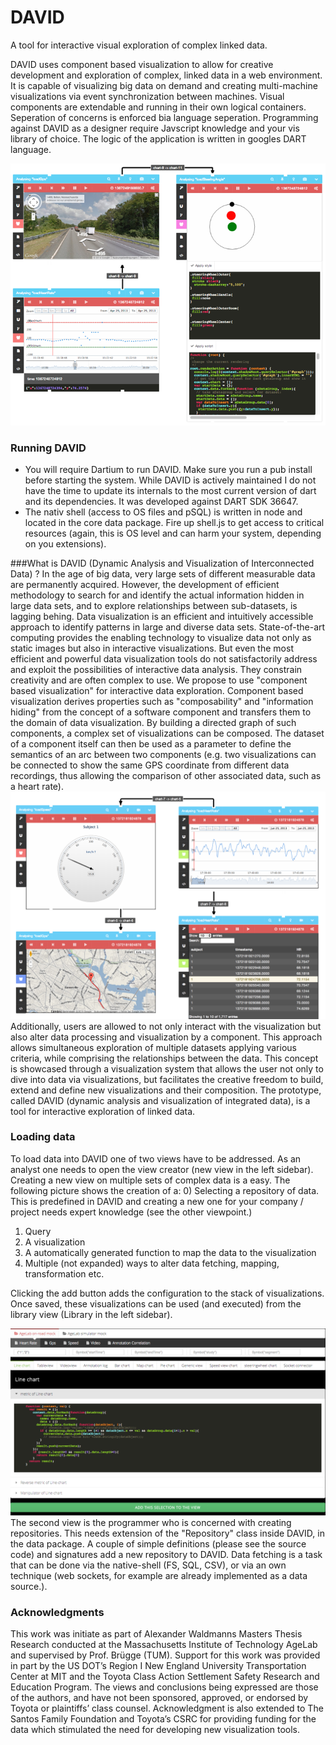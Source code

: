 # DAVID
A tool for interactive visual exploration of complex linked data. 

DAVID uses component based visualization to allow for creative development and exploration of complex, linked data in a web environment. It is capable of visualizing big data on demand and creating multi-machine visualizations via event synchronization between machines. Visual components are extendable and running in their own logical containers. Seperation of concerns is enforced bia language seperation. Programming against DAVID as a designer require Javscript knowledge and your vis library of choice. The logic of the application is written in googles DART language.

![DAVID explore session](/doc/img/explore.png)

### Running DAVID
* You will require Dartium to run DAVID. Make sure you run a pub install before starting the system. While DAVID is actively maintained I do not have the time to update its internals to the most current version of dart and its dependencies. It was developed against DART SDK 36647.
* The nativ shell (access to OS files and pSQL) is written in node and located in the core data package. Fire up shell.js to get access to critical resources (again, this is OS level and can harm your system, depending on you extensions).

###What is DAVID (Dynamic Analysis and Visualization of Interconnected Data) ?
In the age of big data, very large sets of different measurable data are permanently acquired. However, the development of efficient methodology to search for and identify the actual information hidden in large data sets, and to explore relationships between sub-datasets, is lagging behing. Data visualization is an efficient and intuitively accessible approach to identify patterns in large and diverse data sets. State-of-the-art computing provides the enabling technology to visualize data not only as static images but also in interactive visualizations. But even the most efficient and powerful data visualization tools do not satisfactorily address and exploit the possibilities of interactive data analysis. They constrain creativity and are often complex to use. We propose to use "component based visualization" for interactive data exploration. Component based visualization derives properties such as "composability" and "information hiding" from the concept of a software component and transfers them to the domain of data visualization. By building a directed graph of such components, a complex set of visualizations can be composed. The dataset of a component itself can then be used as a parameter to define the semantics of an arc between two components (e.g. two visualizations can be connected to show the same GPS coordinate from different data recordings, thus allowing the comparison of other associated data, such as a heart rate).
![DAVID explore session](/doc/img/running.png)
Additionally, users are allowed to not only interact with the visualization but also alter data processing and visualization by a component. This approach allows simultaneous exploration of multiple datasets applying various criteria, while comprising the relationships between the data. This concept is showcased through a visualization system that allows the user not only to dive into data via visualizations, but facilitates the creative freedom to build, extend and define new visualizations and their composition. The prototype, called DAVID (dynamic analysis and visualization of integrated data), is a tool for interactive exploration of linked data.

### Loading data
To load data into DAVID one of two views have to be addressed. As an analyst one needs to open the view creator (new view in the left sidebar). Creating a new view on multiple sets of complex data is a easy. The following picture shows the creation of a:
0) Selecting a repository of data. This is predefined in DAVID and creating a new one for your company / project needs expert knowledge (see the other viewpoint.)
1) Query
2) A visualization
3) A automatically generated function to map the data to the visualization
4) Multiple (not expanded) ways to alter data fetching, mapping, transformation etc.

Clicking the add button adds the configuration to the stack of visualizations. Once saved, these visualizations can be used (and executed) from the library view (Library in the left sidebar).

![creation of a dataview in DAVID](/doc/img/load.png)
The second view is the programmer who is concerned with creating repositories. This needs extension of the "Repository" class inside DAVID, in the data package. A couple of simple definitions (please see the source code) and signatures add a new repository to DAVID. Data fetching is a task that can be done via the native-shell (FS, SQL, CSV), or via an own technique (web sockets, for example are already implemented as a data source.).

### Acknowledgments
This work was initiate as part of Alexander Waldmanns Masters Thesis Research conducted at the Massachusetts Institute of Technology AgeLab and supervised by Prof. Brügge (TUM). Support for this work was provided in part by the US DOT’s Region I New England University Transportation Center at MIT and the Toyota Class Action Settlement Safety Research and Education Program. The views and conclusions being expressed are those of the authors, and have not been sponsored, approved, or endorsed by Toyota or plaintiffs’ class counsel. Acknowledgment is also extended to The Santos Family Foundation and Toyota’s CSRC for providing funding for the data which stimulated the need for developing new visualization tools.
